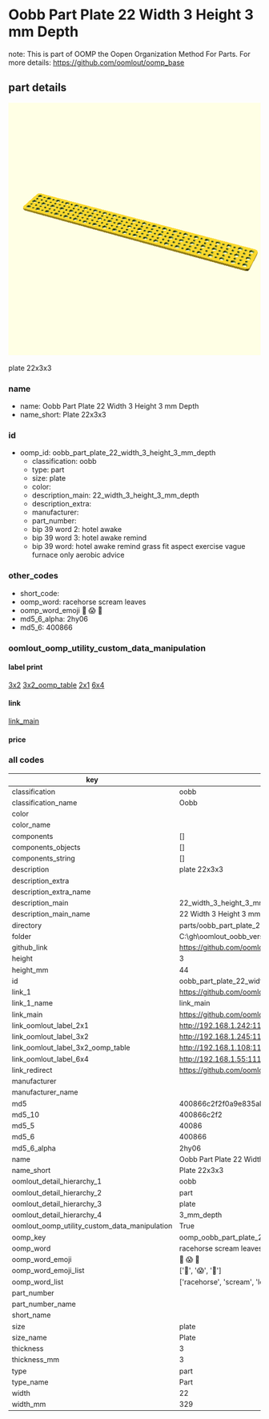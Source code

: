 # Oobb Part Plate 22 Width 3 Height 3 mm Depth  

note: This is part of OOMP the Oopen Organization Method For Parts. For more details: https://github.com/oomlout/oomp_base

##  part details
  

[![](3dpr.png)](3dpr.png)

plate 22x3x3



### name
* name: Oobb Part Plate 22 Width 3 Height 3 mm Depth
* name_short: Plate 22x3x3 
### id
* oomp_id: oobb_part_plate_22_width_3_height_3_mm_depth
  * classification: oobb
  * type: part
  * size: plate
  * color: 
  * description_main: 22_width_3_height_3_mm_depth
  * description_extra: 
  * manufacturer: 
  * part_number: 
  * bip 39 word 2: hotel awake
  * bip 39 word 3: hotel awake remind
  * bip 39 word: hotel awake remind grass fit aspect exercise vague furnace only aerobic advice

### other_codes
* short_code: 
* oomp_word: racehorse scream leaves
* oomp_word_emoji :racehorse: :scream: :leaves:
* md5_6_alpha: 2hy06
* md5_6: 400866






### oomlout_oomp_utility_custom_data_manipulation
#### label print
[3x2](http://192.168.1.245:1112/?label=oomp%202hy06)
[3x2_oomp_table](http://192.168.1.108:1112/?label=oomp%202hy06)
[2x1](http://192.168.1.242:1112/?label=oomp%202hy06)
[6x4](http://192.168.1.55:1112/?label=oomp%202hy06)    

#### link

[link_main](https://github.com/oomlout/oomlout_oobb_version_4_generated_parts/tree/main/navigation_oomp/oobb/part/plate/22_width_3_height_3_mm_depth/part)                              

#### price







### all codes 
| key | value |  
| --- | --- |  
| classification | oobb |  
| classification_name | Oobb |  
| color |  |  
| color_name |  |  
| components | [] |  
| components_objects | [] |  
| components_string | [] |  
| description | plate 22x3x3 |  
| description_extra |  |  
| description_extra_name |  |  
| description_main | 22_width_3_height_3_mm_depth |  
| description_main_name | 22 Width 3 Height 3 mm Depth |  
| directory | parts/oobb_part_plate_22_width_3_height_3_mm_depth |  
| folder | C:\gh\oomlout_oobb_version_4_generated_parts\parts\oobb_part_plate_22_width_3_height_3_mm_depth |  
| github_link | https://github.com/oomlout/oomlout_oomp_part_src/tree/main/parts/oobb_part_plate_22_width_3_height_3_mm_depth |  
| height | 3 |  
| height_mm | 44 |  
| id | oobb_part_plate_22_width_3_height_3_mm_depth |  
| link_1 | https://github.com/oomlout/oomlout_oobb_version_4_generated_parts/tree/main/navigation_oomp/oobb/part/plate/22_width_3_height_3_mm_depth/part |  
| link_1_name | link_main |  
| link_main | https://github.com/oomlout/oomlout_oobb_version_4_generated_parts/tree/main/navigation_oomp/oobb/part/plate/22_width_3_height_3_mm_depth/part |  
| link_oomlout_label_2x1 | http://192.168.1.242:1112/?label=oomp%202hy06 |  
| link_oomlout_label_3x2 | http://192.168.1.245:1112/?label=oomp%202hy06 |  
| link_oomlout_label_3x2_oomp_table | http://192.168.1.108:1112/?label=oomp%202hy06 |  
| link_oomlout_label_6x4 | http://192.168.1.55:1112/?label=oomp%202hy06 |  
| link_redirect | https://github.com/oomlout/oomlout_oobb_version_4_generated_parts/tree/main/parts/oobb_plate_22_03_03 |  
| manufacturer |  |  
| manufacturer_name |  |  
| md5 | 400866c2f2f0a9e835abe65f6b840b71 |  
| md5_10 | 400866c2f2 |  
| md5_5 | 40086 |  
| md5_6 | 400866 |  
| md5_6_alpha | 2hy06 |  
| name | Oobb Part Plate 22 Width 3 Height 3 mm Depth |  
| name_short | Plate 22x3x3  |  
| oomlout_detail_hierarchy_1 | oobb |  
| oomlout_detail_hierarchy_2 | part |  
| oomlout_detail_hierarchy_3 | plate |  
| oomlout_detail_hierarchy_4 | 3_mm_depth |  
| oomlout_oomp_utility_custom_data_manipulation | True |  
| oomp_key | oomp_oobb_part_plate_22_width_3_height_3_mm_depth |  
| oomp_word | racehorse scream leaves |  
| oomp_word_emoji | :racehorse: :scream: :leaves: |  
| oomp_word_emoji_list | [':racehorse:', ':scream:', ':leaves:'] |  
| oomp_word_list | ['racehorse', 'scream', 'leaves'] |  
| part_number |  |  
| part_number_name |  |  
| short_name |  |  
| size | plate |  
| size_name | Plate |  
| thickness | 3 |  
| thickness_mm | 3 |  
| type | part |  
| type_name | Part |  
| width | 22 |  
| width_mm | 329 |  
